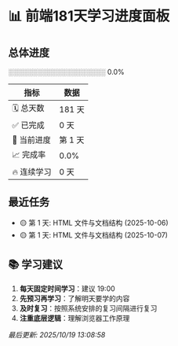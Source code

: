 # 📊 前端181天学习进度面板

## 总体进度
░░░░░░░░░░░░░░░░░░░░ 0.0%

| 指标 | 数据 |
|------|------|
| 🗓️ 总天数 | 181 天 |
| ✅ 已完成 | 0 天 |
| 🎯 当前进度 | 第 1 天 |
| 📈 完成率 | 0.0% |
| 🔥 连续学习 | 0 天 |

## 最近任务
- 🟡 第 1 天: HTML 文件与文档结构 (2025-10-06)
- 🟡 第 1 天: HTML 文件与文档结构 (2025-10-07)

## 📚 学习建议
1. **每天固定时间学习**：建议 19:00
2. **先预习再学习**：了解明天要学的内容
3. **及时复习**：按照系统安排的复习间隔进行复习
4. **注重底层逻辑**：理解浏览器工作原理

*最后更新: 2025/10/19 13:08:58* 
